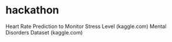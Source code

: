 # hackathon
Heart Rate Prediction to Monitor Stress Level (kaggle.com)
Mental Disorders Dataset (kaggle.com)
